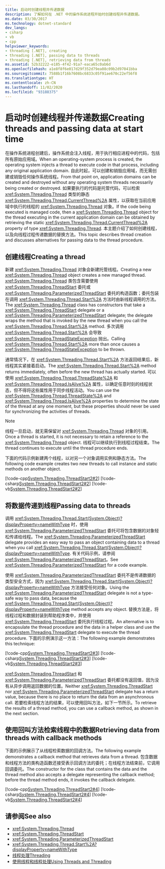 ```yaml
---
title: 启动时创建线程并传递数据
description: 了解如何在 .NET 中的操作系统进程开始时创建线程并传递数据。
ms.date: 03/30/2017
ms.technology: dotnet-standard
dev_langs:
- csharp
- vb
- cpp
helpviewer_keywords:
- threading [.NET], creating
- threading [.NET], passing data to threads
- threading [.NET], retrieving data from threads
ms.assetid: 52b32222-e185-4f42-91a7-eaca65c0ab6d
ms.openlocfilehash: a1e8f8f6e017d29f352d79ea08c09b2d97041bba
ms.sourcegitcommit: 7588b1f16b7608bc6833c05f91ae670c22ef56f8
ms.translationtype: HT
ms.contentlocale: zh-CN
ms.lasthandoff: 11/02/2020
ms.locfileid: "93188375"
---
```

# <a name="creating-threads-and-passing-data-at-start-time"></a><span data-ttu-id="72370-103">启动时创建线程并传递数据</span><span class="sxs-lookup"><span data-stu-id="72370-103">Creating threads and passing data at start time</span></span>

<span data-ttu-id="72370-104">在操作系统进程创建后，操作系统会注入线程，用于执行相应进程中的代码，包括所有原始应用域。</span><span class="sxs-lookup"><span data-stu-id="72370-104">When an operating-system process is created, the operating system injects a thread to execute code in that process, including any original application domain.</span></span> <span data-ttu-id="72370-105">自此时起，可以创建和销毁应用域，而无需创建或销毁任何操作系统线程。</span><span class="sxs-lookup"><span data-stu-id="72370-105">From that point on, application domains can be created and destroyed without any operating system threads necessarily being created or destroyed.</span></span> <span data-ttu-id="72370-106">如果要执行的代码是托管代码，可以检索 <xref:System.Threading.Thread> 类型的静态 <xref:System.Threading.Thread.CurrentThread%2A> 属性，以获取在当前应用域中执行的线程的 <xref:System.Threading.Thread> 对象。</span><span class="sxs-lookup"><span data-stu-id="72370-106">If the code being executed is managed code, then a <xref:System.Threading.Thread> object for the thread executing in the current application domain can be obtained by retrieving the static <xref:System.Threading.Thread.CurrentThread%2A> property of type <xref:System.Threading.Thread>.</span></span> <span data-ttu-id="72370-107">本主题介绍了如何创建线程，以及向线程过程传递数据的替换方法。</span><span class="sxs-lookup"><span data-stu-id="72370-107">This topic describes thread creation and discusses alternatives for passing data to the thread procedure.</span></span>  
  
## <a name="creating-a-thread"></a><span data-ttu-id="72370-108">创建线程</span><span class="sxs-lookup"><span data-stu-id="72370-108">Creating a thread</span></span>

 <span data-ttu-id="72370-109">新建 <xref:System.Threading.Thread> 对象会新建托管线程。</span><span class="sxs-lookup"><span data-stu-id="72370-109">Creating a new <xref:System.Threading.Thread> object creates a new managed thread.</span></span> <span data-ttu-id="72370-110"><xref:System.Threading.Thread> 类包含需要使用 <xref:System.Threading.ThreadStart> 委托或 <xref:System.Threading.ParameterizedThreadStart> 委托的构造函数；委托包装在调用 <xref:System.Threading.Thread.Start%2A> 方法时由新线程调用的方法。</span><span class="sxs-lookup"><span data-stu-id="72370-110">The <xref:System.Threading.Thread> class has constructors that take a <xref:System.Threading.ThreadStart> delegate or a <xref:System.Threading.ParameterizedThreadStart> delegate; the delegate wraps the method that is invoked by the new thread when you call the <xref:System.Threading.Thread.Start%2A> method.</span></span> <span data-ttu-id="72370-111">多次调用 <xref:System.Threading.Thread.Start%2A> 会导致 <xref:System.Threading.ThreadStateException> 抛出。</span><span class="sxs-lookup"><span data-stu-id="72370-111">Calling <xref:System.Threading.Thread.Start%2A> more than once causes a <xref:System.Threading.ThreadStateException> to be thrown.</span></span>  
  
 <span data-ttu-id="72370-112">通常情况下，在 <xref:System.Threading.Thread.Start%2A> 方法返回结果后，新线程其实紧接着启动。</span><span class="sxs-lookup"><span data-stu-id="72370-112">The <xref:System.Threading.Thread.Start%2A> method returns immediately, often before the new thread has actually started.</span></span> <span data-ttu-id="72370-113">可以使用 <xref:System.Threading.Thread.ThreadState%2A> 和 <xref:System.Threading.Thread.IsAlive%2A> 属性，以确定任意时刻的线程状态，但不得将这些属性用于同步线程活动。</span><span class="sxs-lookup"><span data-stu-id="72370-113">You can use the <xref:System.Threading.Thread.ThreadState%2A> and <xref:System.Threading.Thread.IsAlive%2A> properties to determine the state of the thread at any one moment, but these properties should never be used for synchronizing the activities of threads.</span></span>  
  
> [!NOTE]
> <span data-ttu-id="72370-114">线程一旦启动，就无需保留对 <xref:System.Threading.Thread> 对象的引用。</span><span class="sxs-lookup"><span data-stu-id="72370-114">Once a thread is started, it is not necessary to retain a reference to the <xref:System.Threading.Thread> object.</span></span> <span data-ttu-id="72370-115">线程可以继续执行到线程过程结束。</span><span class="sxs-lookup"><span data-stu-id="72370-115">The thread continues to execute until the thread procedure ends.</span></span>  
  
 <span data-ttu-id="72370-116">下面的代码示例新建两个线程，以对另一个对象调用实例和静态方法。</span><span class="sxs-lookup"><span data-stu-id="72370-116">The following code example creates two new threads to call instance and static methods on another object.</span></span>  
  
 [!code-cpp[System.Threading.ThreadStart2#2](../../../samples/snippets/cpp/VS_Snippets_CLR_System/system.Threading.ThreadStart2/CPP/source2.cpp#2)]
 [!code-csharp[System.Threading.ThreadStart2#2](../../../samples/snippets/csharp/VS_Snippets_CLR_System/system.Threading.ThreadStart2/CS/source2.cs#2)]
 [!code-vb[System.Threading.ThreadStart2#2](../../../samples/snippets/visualbasic/VS_Snippets_CLR_System/system.Threading.ThreadStart2/VB/source2.vb#2)]  
  
## <a name="passing-data-to-threads"></a><span data-ttu-id="72370-117">将数据传递到线程</span><span class="sxs-lookup"><span data-stu-id="72370-117">Passing data to threads</span></span>

<span data-ttu-id="72370-118">调用 <xref:System.Threading.Thread.Start(System.Object)?displayProperty=nameWithType> 时，使用 <xref:System.Threading.ParameterizedThreadStart> 委托可将包含数据的对象轻松传递给线程。</span><span class="sxs-lookup"><span data-stu-id="72370-118">The <xref:System.Threading.ParameterizedThreadStart> delegate provides an easy way to pass an object containing data to a thread when you call <xref:System.Threading.Thread.Start(System.Object)?displayProperty=nameWithType>.</span></span> <span data-ttu-id="72370-119">有关代码示例，请参阅 <xref:System.Threading.ParameterizedThreadStart>。</span><span class="sxs-lookup"><span data-stu-id="72370-119">See <xref:System.Threading.ParameterizedThreadStart> for a code example.</span></span>
  
 <span data-ttu-id="72370-120">使用 <xref:System.Threading.ParameterizedThreadStart> 委托不是传递数据的类型安全方式，因为 <xref:System.Threading.Thread.Start(System.Object)?displayProperty=nameWithType> 方法接受任何对象。</span><span class="sxs-lookup"><span data-stu-id="72370-120">Using the <xref:System.Threading.ParameterizedThreadStart> delegate is not a type-safe way to pass data, because the <xref:System.Threading.Thread.Start(System.Object)?displayProperty=nameWithType> method accepts any object.</span></span> <span data-ttu-id="72370-121">替换方法是，将线程过程和数据封装到帮助程序类中，并使用 <xref:System.Threading.ThreadStart> 委托执行线程过程。</span><span class="sxs-lookup"><span data-stu-id="72370-121">An alternative is to encapsulate the thread procedure and the data in a helper class and use the <xref:System.Threading.ThreadStart> delegate to execute the thread procedure.</span></span> <span data-ttu-id="72370-122">下面的示例演示这一方法：</span><span class="sxs-lookup"><span data-stu-id="72370-122">The following example demonstrates this technique:</span></span>

 [!code-cpp[System.Threading.ThreadStart2#3](../../../samples/snippets/cpp/VS_Snippets_CLR_System/system.Threading.ThreadStart2/CPP/source3.cpp#3)]
 [!code-csharp[System.Threading.ThreadStart2#3](../../../samples/snippets/csharp/VS_Snippets_CLR_System/system.Threading.ThreadStart2/CS/source3.cs#3)]
 [!code-vb[System.Threading.ThreadStart2#3](../../../samples/snippets/visualbasic/VS_Snippets_CLR_System/system.Threading.ThreadStart2/VB/source3.vb#3)]  

<span data-ttu-id="72370-123"><xref:System.Threading.ThreadStart> 和 <xref:System.Threading.ParameterizedThreadStart> 委托都没有返回值，因为没有从异步调用返回数据的位置。</span><span class="sxs-lookup"><span data-stu-id="72370-123">Neither <xref:System.Threading.ThreadStart> nor <xref:System.Threading.ParameterizedThreadStart> delegate has a return value, because there is no place to return the data from an asynchronous call.</span></span> <span data-ttu-id="72370-124">若要检索线程方法的结果，可以使用回叫方法，如下一节所示。</span><span class="sxs-lookup"><span data-stu-id="72370-124">To retrieve the results of a thread method, you can use a callback method, as shown in the next section.</span></span>
  
## <a name="retrieving-data-from-threads-with-callback-methods"></a><span data-ttu-id="72370-125">使用回叫方法检索线程中的数据</span><span class="sxs-lookup"><span data-stu-id="72370-125">Retrieving data from threads with callback methods</span></span>

 <span data-ttu-id="72370-126">下面的示例展示了从线程检索数据的回调方法。</span><span class="sxs-lookup"><span data-stu-id="72370-126">The following example demonstrates a callback method that retrieves data from a thread.</span></span> <span data-ttu-id="72370-127">包含数据和线程方法的类构造函数还接受表示回调方法的委托；在线程方法结束前，它调用回调委托。</span><span class="sxs-lookup"><span data-stu-id="72370-127">The constructor for the class that contains the data and the thread method also accepts a delegate representing the callback method; before the thread method ends, it invokes the callback delegate.</span></span>  
  
 [!code-cpp[System.Threading.ThreadStart2#4](../../../samples/snippets/cpp/VS_Snippets_CLR_System/system.Threading.ThreadStart2/CPP/source4.cpp#4)]
 [!code-csharp[System.Threading.ThreadStart2#4](../../../samples/snippets/csharp/VS_Snippets_CLR_System/system.Threading.ThreadStart2/CS/source4.cs#4)]
 [!code-vb[System.Threading.ThreadStart2#4](../../../samples/snippets/visualbasic/VS_Snippets_CLR_System/system.Threading.ThreadStart2/VB/source4.vb#4)]  
  
## <a name="see-also"></a><span data-ttu-id="72370-128">请参阅</span><span class="sxs-lookup"><span data-stu-id="72370-128">See also</span></span>

- <xref:System.Threading.Thread>
- <xref:System.Threading.ThreadStart>
- <xref:System.Threading.ParameterizedThreadStart>
- <xref:System.Threading.Thread.Start%2A?displayProperty=nameWithType>
- [<span data-ttu-id="72370-129">线程处理</span><span class="sxs-lookup"><span data-stu-id="72370-129">Threading</span></span>](index.md)
- [<span data-ttu-id="72370-130">使用线程和线程处理</span><span class="sxs-lookup"><span data-stu-id="72370-130">Using Threads and Threading</span></span>](using-threads-and-threading.md)
